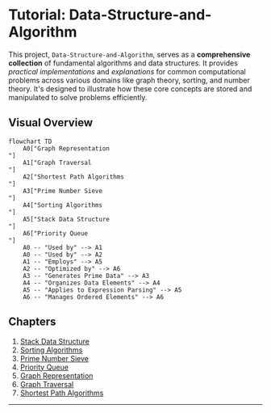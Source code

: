 # Tutorial: Data-Structure-and-Algorithm

This project, `Data-Structure-and-Algorithm`, serves as a **comprehensive collection** of fundamental algorithms and data structures. It provides *practical implementations* and *explanations* for common computational problems across various domains like graph theory, sorting, and number theory. It's designed to illustrate how these core concepts are stored and manipulated to solve problems efficiently.


## Visual Overview

```mermaid
flowchart TD
    A0["Graph Representation
"]
    A1["Graph Traversal
"]
    A2["Shortest Path Algorithms
"]
    A3["Prime Number Sieve
"]
    A4["Sorting Algorithms
"]
    A5["Stack Data Structure
"]
    A6["Priority Queue
"]
    A0 -- "Used by" --> A1
    A0 -- "Used by" --> A2
    A1 -- "Employs" --> A5
    A2 -- "Optimized by" --> A6
    A3 -- "Generates Prime Data" --> A3
    A4 -- "Organizes Data Elements" --> A4
    A5 -- "Applies to Expression Parsing" --> A5
    A6 -- "Manages Ordered Elements" --> A6
```

## Chapters

1. [Stack Data Structure
](./Tutorial/01_stack_data_structure_.md)
2. [Sorting Algorithms
](02_sorting_algorithms_.md)
3. [Prime Number Sieve
](03_prime_number_sieve_.md)
4. [Priority Queue
](04_priority_queue_.md)
5. [Graph Representation
](05_graph_representation_.md)
6. [Graph Traversal
](06_graph_traversal_.md)
7. [Shortest Path Algorithms
](07_shortest_path_algorithms_.md)

---